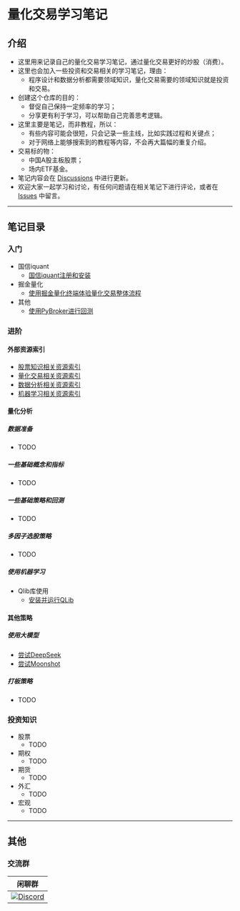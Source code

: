# 量化交易学习笔记

## 介绍
- 这里用来记录自己的量化交易学习笔记，通过量化交易更好的炒股（消费）。
- 这里也会加入一些投资和交易相关的学习笔记，理由：
  - 程序设计和数据分析都需要领域知识，量化交易需要的领域知识就是投资和交易。
- 创建这个仓库的目的：
  - 督促自己保持一定频率的学习；
  - 分享更有利于学习，可以帮助自己完善思考逻辑。
- 这里主要是笔记，而非教程，所以：
  - 有些内容可能会很短，只会记录一些主线，比如实践过程和关键点；
  - 对于网络上能够搜索到的教程等内容，不会再大篇幅的重复介绍。
- 交易标的物：
  - 中国A股主板股票；
  - 场内ETF基金。
- 笔记内容会在 [Discussions](https://github.com/0x134DB4F/LearningQuantitativeTrading/discussions) 中进行更新。  
- 欢迎大家一起学习和讨论，有任何问题请在相关笔记下进行评论，或者在 [Issues](https://github.com/0x134DB4F/LearningQuantitativeTrading/issues) 中留言。 

---

## 笔记目录

### 入门
- 国信iquant
  - [国信iquant注册和安装](https://github.com/0x134DB4F/LearningQuantitativeTrading/discussions/11)
- 掘金量化
  - [使用掘金量化终端体验量化交易整体流程](https://github.com/0x134DB4F/LearningQuantitativeTrading/discussions/6)
- 其他
  - [使用PyBroker进行回测](https://github.com/0x134DB4F/LearningQuantitativeTrading/discussions/7)

### 进阶

#### 外部资源索引
- [股票知识相关资源索引](https://github.com/0x134DB4F/LearningQuantitativeTrading/discussions/4)
- [量化交易相关资源索引](https://github.com/0x134DB4F/LearningQuantitativeTrading/discussions/1)
- [数据分析相关资源索引](https://github.com/0x134DB4F/LearningQuantitativeTrading/discussions/2)
- [机器学习相关资源索引](https://github.com/0x134DB4F/LearningQuantitativeTrading/discussions/5)

#### 量化分析

##### 数据准备
- TODO
  
##### 一些基础概念和指标
- TODO
  
##### 一些基础策略和回测
- TODO

##### 多因子选股策略
- TODO

##### 使用机器学习
- Qlib库使用
  - [安装并运行QLib](https://github.com/0x134DB4F/LearningQuantitativeTrading/discussions/8)

#### 其他策略
##### 使用大模型
- [尝试DeepSeek](https://github.com/0x134DB4F/LearningQuantitativeTrading/discussions/9)
- [尝试Moonshot](https://github.com/0x134DB4F/LearningQuantitativeTrading/discussions/10)

##### 打板策略
- TODO

### 投资知识
- 股票
  - TODO
- 期权
  - TODO
- 期货
  - TODO
- 外汇
  - TODO
- 宏观
  - TODO

---
## 其他

### 交流群

| 闲聊群                            | 
|-------------------------------------------|
| <a href="https://discord.com/invite/DEQZ9rGhSZ" ><img alt="Discord" src="https://img.shields.io/discord/1319169744301064252?style=for-the-badge&logo=Discord"></a> | 
  
